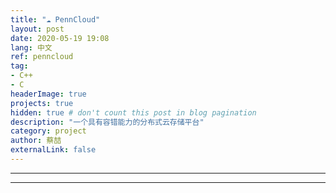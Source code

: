 ```yaml
---
title: "☁️ PennCloud"
layout: post
date: 2020-05-19 19:08
lang: 中文
ref: penncloud
tag: 
- C++
- C
headerImage: true
projects: true
hidden: true # don't count this post in blog pagination
description: "一个具有容错能力的分布式云存储平台"
category: project
author: 蔡喆
externalLink: false
---
```


---


---

